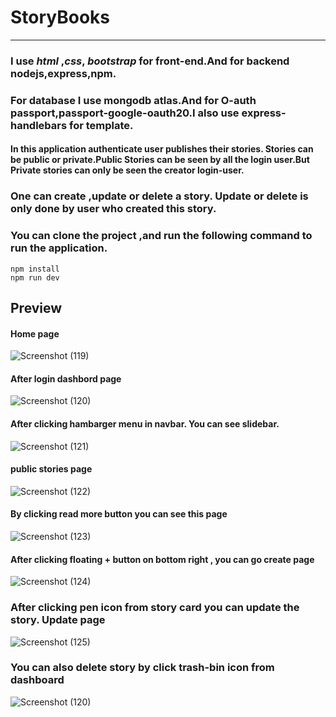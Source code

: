 # StoryBooks
---
### I use *html* ,*css*, *bootstrap* for front-end.And for backend nodejs,express,npm.
### For database I use mongodb atlas.And for O-auth passport,passport-google-oauth20.I also use express-handlebars for template.
#### In this application authenticate user publishes their stories. Stories can be public or private.Public Stories can be seen by all the login user.But Private stories can only be seen the creator login-user.
### One can create ,update or delete a story. Update or delete is only done by user who created this story.
### You can clone the project ,and run the following command to run the application.
```
npm install
npm run dev
```
## Preview
#### Home page
![Screenshot (119)](https://user-images.githubusercontent.com/86027151/126203089-8c293157-803e-44d6-a3f0-8ea985cdc288.png)
#### After login dashbord page
![Screenshot (120)](https://user-images.githubusercontent.com/86027151/126203343-e496e538-0ca9-479f-afa2-de4d8975e8da.png)
#### After clicking hambarger menu in navbar. You can see slidebar.
![Screenshot (121)](https://user-images.githubusercontent.com/86027151/126203857-317b3842-df7f-404b-a5d4-7e041f894e2f.png)
#### public stories page
![Screenshot (122)](https://user-images.githubusercontent.com/86027151/126204220-76289674-0e8e-46fe-b331-1f14fd4c763b.png)
#### By clicking read more button you can see this page
![Screenshot (123)](https://user-images.githubusercontent.com/86027151/126204788-ec590a3b-9334-470f-9326-b640f33d3289.png)
#### After clicking floating + button on bottom right , you can go create page
![Screenshot (124)](https://user-images.githubusercontent.com/86027151/126205132-dffbf28d-9b26-4c55-a4c1-615f65213b16.png)
### After clicking pen icon from story card you can update the story. Update page
![Screenshot (125)](https://user-images.githubusercontent.com/86027151/126205466-336732bc-79ab-4f7d-a6ed-f65fc90193e2.png)
### You can also delete story by click trash-bin icon from dashboard
![Screenshot (120)](https://user-images.githubusercontent.com/86027151/126203343-e496e538-0ca9-479f-afa2-de4d8975e8da.png)


